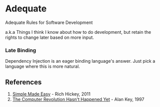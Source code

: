 # Adequate
Adequate Rules for Software Development

a.k.a Things I think I know about how to do development, but retain the rights to change later based on more input.

### Late Binding
Dependency Injection is an eager binding language's answer.  Just pick a language where this is more natural.

## References
1. [Simple Made Easy](http://www.infoq.com/presentations/Simple-Made-Easy) - Rich Hickey, 2011
2. [The Computer Revolution Hasn't Happened Yet](https://www.youtube.com/watch?v=oKg1hTOQXoY) - Alan Key, 1997
